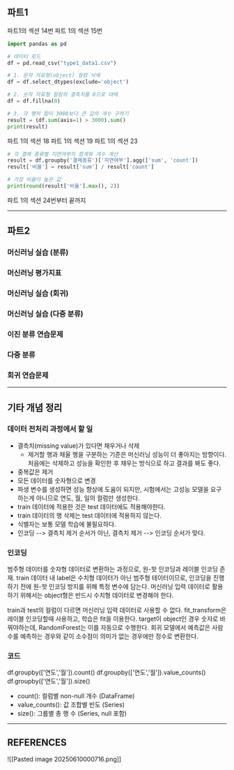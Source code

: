 ## 파트1
파트1의 섹션 14번
파트 1의 섹션 15번
```python
import pandas as pd

# 데이터 로드
df = pd.read_csv("type1_data1.csv")

# 1. 문자 자료형(object) 컬럼 삭제
df = df.select_dtypes(exclude='object')

# 2. 숫자 자료형 컬럼의 결측치를 0으로 대체
df = df.fillna(0)

# 3. 각 행의 합이 3000보다 큰 값의 개수 구하기
result = (df.sum(axis=1) > 3000).sum()
print(result)
```
파트 1의 섹션 18
파트 1의 섹션 19
파트 1의 섹션 23
```python
# 각 결제 종류별 지연여부의 합계와 개수 계산
result = df.groupby('결제종류')['지연여부'].agg(['sum', 'count'])
result['비율'] = result['sum'] / result['count']

# 가장 비율이 높은 값
print(round(result['비율'].max(), 2))
```
파트 1의 섹션 24번부터 끝까지
****

## 파트2


### 머신러닝 실습 (분류)
### 머신러닝 평가지표
### 머신러닝 실습 (회귀)
### 머신러닝 실습 (다중 분류)
### 이진 분류 연습문제 
### 다중 분류
### 회귀 연습문제

****

## 기타 개념 정리 
### 데이터 전처리 과정에서 할 일
- 결측치(missing value)가 있다면 채우거나 삭제
	- 제거할 행과 채울 행을 구분하는 기준은 머신러닝 성능이 더 좋아지는 방향이다. 처음에는 삭제하고 성능을 확인한 후 채우는 방식으로 하고 결과를 봐도 좋다.
- 중복값은 제거
- 모든 데이터를 숫자형으로 변경
- 파생 변수를 생성하면 성능 향상에 도움이 되지만, 시험에서는 고성능 모델을 요구하는게 아니므로 연도, 월, 일의 컬럼만 생성한다.
- train 데이터에 적용한 것은 test 데이터에도 적용해야한다.
- train 데이터의 행 삭제는 test 데이터에 적용하지 않는다.
- 식별자는 보통 모델 학습에 불필요하다.
- 인코딩 --> 결측치 제거 순서가 아닌, 결측치 제거 --> 인코딩 순서가 맞다.

### 인코딩
범주형 데이터를 숫자형 데이터로 변환하는 과정으로, 원-핫 인코딩과 레이블 인코딩 존재.
train 데이터 내 label은 수치형 데이터가 아닌 범주형 테이터이므로, 인코딩을 진행하기 전에 원-핫 인코딩 방지를 위해 특정 변수에 담는다. 머신러닝 입력 데이터로 활용하기 위해서는 object형은 반드시 수치형 데이터로 변경해야 한다.

train과 test의 컬럼이 다르면 머신러닝 입력 데이터로 사용할 수 없다.
fit_transform은 레이블 인코딩할때 사용하고, 학습은 fit을 이용한다.
target이 object인 경우 숫자로 바꿔야하는데, RandomForest는 이를 자동으로 수행한다.
회귀 모델에서 예측값은 사람 수를 예측하는 경우와 같이 소수점이 의미가 없는 경우에만 정수로 변환한다.

### 코드
df.groupby(['연도','월']).count()
df.groupby(['연도','월']).value_counts()
df.groupby(['연도','월']).size()
- count(): 컬럼별 non-null 개수 (DataFrame)
- value_counts(): 값 조합별 빈도 (Series)
- size(): 그룹별 총 행 수 (Series, null 포함)


****

## REFERENCES

![[Pasted image 20250610000716.png]]